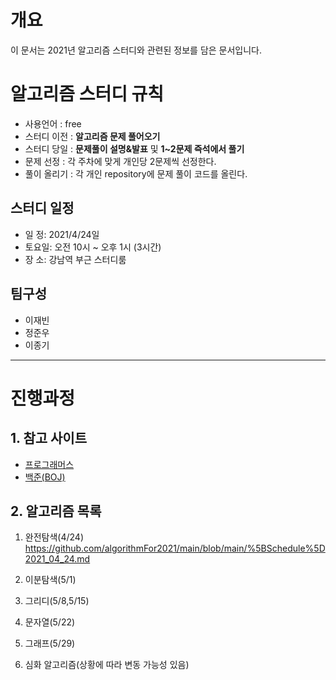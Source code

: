 # 개요
이 문서는 2021년 알고리즘 스터디와 관련된 정보를 담은 문서입니다.

# 알고리즘 스터디 규칙
- 사용언어 : free
- 스터디 이전 : **알고리즘 문제 풀어오기**
- 스터디 당일 : **문제풀이 설명&발표** 및 **1~2문제 즉석에서 풀기**
- 문제 선정 : 각 주차에 맞게 개인당 2문제씩 선정한다.
- 풀이 올리기 : 각 개인 repository에 문제 풀이 코드를 올린다.

## 스터디 일정
* 일  정: 2021/4/24일
* 토요일: 오전 10시 ~ 오후 1시 (3시간)
* 장 소:  강남역 부근 스터디룸

## 팀구성

- 이재빈
- 정준우
- 이종기

<hr>

# 진행과정

## 1. 참고 사이트
* [프로그래머스](https://programmers.co.kr/)
* [백준(BOJ)](https://www.acmicpc.net/)

## 2. 알고리즘 목록
1. 완전탐색(4/24) https://github.com/algorithmFor2021/main/blob/main/%5BSchedule%5D2021_04_24.md

2. 이분탐색(5/1)

3. 그리디(5/8,5/15)

4. 문자열(5/22)

5. 그래프(5/29)

6. 심화 알고리즘(상황에 따라 변동 가능성 있음)
